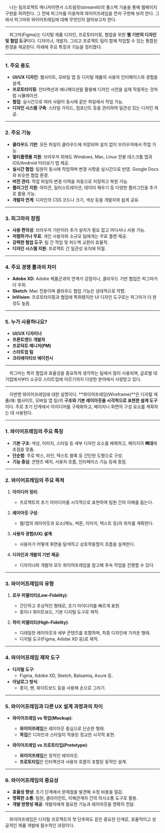 &emsp;나는 팀프로젝트 매니저이면서 스트림릿(streamlit)의 풀스택 기술을 통해 웹페이지 구현을 하려한다.   그 전에 피그마를 이용하여 와이어프레임을 먼저 구현해 보려 한다. 그래서 피그마와 와이어프레임에 대해 무엇인지 알아보고자 한다.   

---

&emsp;피그마(Figma)는 디지털 제품 디자인, 프로토타이핑, 협업을 위한 **웹 기반의 디자인 및 협업 도구**이다. 디자이너, 개발자, 그리고 프로젝트 팀이 함께 작업할 수 있는 통합된 환경을 제공한다. 아래에 주요 특징과 기능을 정리했다:

---

### **1. 주요 용도**
- **UI/UX 디자인**: 웹사이트, 모바일 앱 등 디지털 제품의 사용자 인터페이스와 경험을 설계.
- **프로토타이핑**: 인터랙션과 애니메이션을 활용해 디자인 시안을 실제 작동하는 것처럼 시뮬레이션.
- **협업**: 실시간으로 여러 사람이 동시에 같은 파일에서 작업 가능.
- **디자인 시스템 구축**: 스타일 가이드, 컴포넌트 등을 관리하여 일관성 있는 디자인 제공.

---

### **2. 주요 기능**
- **클라우드 기반**: 모든 파일이 클라우드에 저장되며 설치 없이 브라우저에서 작업 가능. 
- **멀티플랫폼 지원**: 브라우저 외에도 Windows, Mac, Linux 전용 데스크톱 앱과 iOS/Android 미리보기 앱 제공.
- **실시간 협업**: 팀원이 동시에 작업하며 변경 사항을 실시간으로 반영. Google Docs와 비슷한 협업 환경.
- **버전 관리**: 작업 파일의 변경 이력을 자동으로 저장하고 복원 가능.
- **플러그인 지원**: 아이콘, 일러스트레이션, 데이터 채우기 등 다양한 플러그인을 추가로 활용 가능.
- **개발자 연계**: 디자인의 CSS 코드나 크기, 색상 등을 개발자와 쉽게 공유.

---

### **3. 피그마의 장점**
- **사용 편의성**: 브라우저 기반이라 추가 설치가 필요 없고 어디서나 사용 가능.
- **저렴하거나 무료**: 개인 사용자와 소규모 팀에게는 무료 플랜 제공.
- **강력한 협업 도구**: 팀 간 작업 및 피드백 교환이 효율적.
- **디자인 시스템 지원**: 프로젝트 간 일관성 유지에 탁월.

---

### **4. 주요 경쟁 툴과의 차이**
- **Adobe XD**: Adobe 제품군과의 연계가 강점이나, 클라우드 기반 협업은 피그마가 더 우위.
- **Sketch**: Mac 전용이며 클라우드 협업 기능은 상대적으로 약함.
- **InVision**: 프로토타이핑과 협업에 특화됐지만 UI 디자인 도구로는 피그마가 더 완성도 높음.

---

### **5. 누가 사용하나요?**
- **UI/UX 디자이너**
- **프론트엔드 개발자**
- **프로덕트 매니저(PM)**
- **스타트업 팀**
- **크리에이티브 에이전시**

---

&emsp;피그마는 특히 협업과 효율성을 중요하게 생각하는 팀에서 많이 사용되며, 글로벌 대기업에서부터 소규모 스타트업에 이르기까지 다양한 분야에서 사랑받고 있다.

---

&emsp;이번엔 와이어프레임에 대한 설명이다. **와이어프레임(Wireframe)**은 디지털 제품(예: 웹사이트, 모바일 앱 등)의 **구조와 기본 레이아웃을 시각적으로 표현한 설계 도구**이다. 주로 초기 단계에서 아이디어를 구체화하고, 페이지나 화면의 구성 요소를 계획하는 데 사용된다. 

---

### **1. 와이어프레임의 주요 특징**
- **기본 구조**: 색상, 이미지, 스타일 등 세부 디자인 요소를 배제하고, 페이지의 **뼈대**에 초점을 맞춤.
- **단순함**: 주로 박스, 라인, 텍스트 블록 등 간단한 도형으로 구성.
- **기능 중심**: 콘텐츠 배치, 사용자 흐름, 인터페이스 기능 등에 중점.

---

### **2. 와이어프레임의 주요 목적**
1. **아이디어 정리**:
   - 프로젝트의 초기 아이디어를 시각적으로 표현하여 팀원 간의 이해를 돕는다.
   
2. **레이아웃 구성**:
   - 웹/앱의 레이아웃과 요소(메뉴, 버튼, 이미지, 텍스트 등)의 위치를 계획한다.
   
3. **사용자 경험(UX) 설계**:
   - 사용자가 어떻게 화면을 탐색하고 상호작용할지 흐름을 설계한다.

4. **디자인과 개발의 기반 제공**:
   - 디자이너와 개발자 모두 와이어프레임을 참고해 후속 작업을 진행할 수 있다.

---

### **3. 와이어프레임의 유형**
1. **로우 피델리티(Low-Fidelity)**:
   - 간단하고 추상적인 형태로, 초기 아이디어를 빠르게 표현.
   - 종이나 화이트보드, 기본 디지털 도구로 제작.
   
2. **하이 피델리티(High-Fidelity)**:
   - 디테일한 레이아웃과 세부 콘텐츠를 포함하며, 최종 디자인에 가까운 형태.
   - 디지털 도구(Figma, Adobe XD 등)로 제작.

---

### **4. 와이어프레임 제작 도구**
- **디지털 도구**:
  - Figma, Adobe XD, Sketch, Balsamiq, Axure 등.
- **아날로그 방식**:
  - 종이, 펜, 화이트보드 등을 사용해 손으로 그리기.

---

### **5. 와이어프레임과 다른 UX 설계 과정과의 차이**
- **와이어프레임 vs 목업(Mockup)**:
  - **와이어프레임**은 레이아웃 중심으로 단순한 형태.
  - **목업**은 디자인과 스타일이 적용된 정교한 시각적 표현.
  
- **와이어프레임 vs 프로토타입(Prototype)**:
  - **와이어프레임**은 정적인 레이아웃.
  - **프로토타입**은 인터랙션과 사용자 흐름이 포함된 동적인 설계.

---

### **6. 와이어프레임의 중요성**
- **효율성 향상**: 초기 단계에서 문제점을 발견해 수정 비용을 절감.
- **명확한 소통**: 팀원, 클라이언트, 이해관계자 간의 의사소통 도구로 활용.
- **개발 방향성 제공**: 개발자에게 필요한 기능과 레이아웃을 명확히 전달.

---

&emsp;와이어프레임은 디지털 프로젝트의 첫 단추와도 같은 중요한 단계로, 효율적이고 성공적인 제품 개발에 필수적인 과정이다.